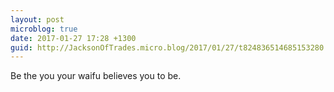 ```yaml
---
layout: post
microblog: true
date: 2017-01-27 17:28 +1300
guid: http://JacksonOfTrades.micro.blog/2017/01/27/t824836514685153280.html
---
```

Be the you your waifu believes you to be.
